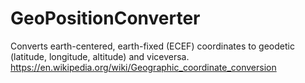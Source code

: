 # GeoPositionConverter
Converts earth-centered, earth-fixed (ECEF) coordinates to geodetic (latitude, longitude, altitude) and viceversa.
https://en.wikipedia.org/wiki/Geographic_coordinate_conversion
